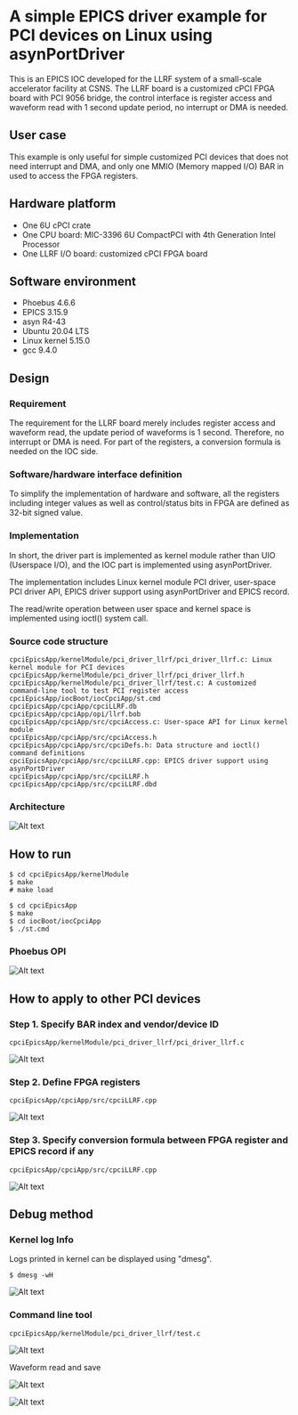 # A simple EPICS driver example for PCI devices on Linux using asynPortDriver

This is an EPICS IOC developed for the LLRF system of a small-scale accelerator facility at CSNS. The LLRF board is a customized cPCI FPGA board with PCI 9056 bridge, the control interface is register access and waveform read with 1 second update period, no interrupt or DMA is needed.

## User case

This example is only useful for simple customized PCI devices that does not need interrupt and DMA, and only one MMIO (Memory mapped I/O) BAR in used to access the FPGA registers.

## Hardware platform

* One 6U cPCI crate
* One CPU board: MIC-3396 6U CompactPCI with 4th Generation Intel Processor
* One LLRF I/O board: customized cPCI FPGA board

## Software environment

* Phoebus 4.6.6
* EPICS 3.15.9
* asyn R4-43
* Ubuntu 20.04 LTS
* Linux kernel 5.15.0
* gcc 9.4.0

## Design

### Requirement

The requirement for the LLRF board merely includes register access and waveform read, the update period of waveforms is 1 second. Therefore, no interrupt or DMA is need. For part of the registers, a conversion formula is needed on the IOC side.

### Software/hardware interface definition

To simplify the implementation of hardware and software, all the registers including integer values as well as control/status bits in FPGA are defined as 32-bit signed value.

### Implementation

In short, the driver part is implemented as kernel module rather than UIO (Userspace I/O), and the IOC part is implemented using asynPortDriver.

The implementation includes Linux kernel module PCI driver, user-space PCI driver API, EPICS driver support using asynPortDriver and EPICS record.

The read/write operation between user space and kernel space is implemented using ioctl() system call.

### Source code structure

```
cpciEpicsApp/kernelModule/pci_driver_llrf/pci_driver_llrf.c: Linux kernel module for PCI devices
cpciEpicsApp/kernelModule/pci_driver_llrf/pci_driver_llrf.h
cpciEpicsApp/kernelModule/pci_driver_llrf/test.c: A customized command-line tool to test PCI register access
cpciEpicsApp/iocBoot/iocCpciApp/st.cmd
cpciEpicsApp/cpciApp/cpciLLRF.db
cpciEpicsApp/cpciApp/opi/llrf.bob
cpciEpicsApp/cpciApp/src/cpciAccess.c: User-space API for Linux kernel module
cpciEpicsApp/cpciApp/src/cpciAccess.h
cpciEpicsApp/cpciApp/src/cpciDefs.h: Data structure and ioctl() command definitions
cpciEpicsApp/cpciApp/src/cpciLLRF.cpp: EPICS driver support using asynPortDriver
cpciEpicsApp/cpciApp/src/cpciLLRF.h
cpciEpicsApp/cpciApp/src/cpciLLRF.dbd
```

### Architecture

![Alt text](docs/screenshots/architecture.png?raw=true "Title")

## How to run

```
$ cd cpciEpicsApp/kernelModule
$ make
# make load
```
```
$ cd cpciEpicsApp
$ make
$ cd iocBoot/iocCpciApp
$ ./st.cmd
```

### Phoebus OPI

![Alt text](docs/screenshots/opi.png?raw=true "Title")

## How to apply to other PCI devices

### Step 1. Specify BAR index and vendor/device ID

```
cpciEpicsApp/kernelModule/pci_driver_llrf/pci_driver_llrf.c
```

![Alt text](docs/screenshots/bar_vendor_device.png?raw=true "Title")

### Step 2. Define FPGA registers

```
cpciEpicsApp/cpciApp/src/cpciLLRF.cpp
```

![Alt text](docs/screenshots/register.png?raw=true "Title")

### Step 3. Specify conversion formula between FPGA register and EPICS record if any

```
cpciEpicsApp/cpciApp/src/cpciLLRF.cpp
```

![Alt text](docs/screenshots/formula.png?raw=true "Title")

## Debug method

### Kernel log Info

Logs printed in kernel can be displayed using "dmesg".

```
$ dmesg -wH
```

![Alt text](docs/screenshots/dmesg.png?raw=true "Title")

### Command line tool

```
cpciEpicsApp/kernelModule/pci_driver_llrf/test.c
```

![Alt text](docs/screenshots/shell.png?raw=true "Title")

Waveform read and save

![Alt text](docs/screenshots/waveform_read.png?raw=true "Title")

![Alt text](docs/screenshots/waveform_data.png?raw=true "Title")